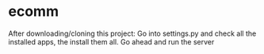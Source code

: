 # ecomm
After downloading/cloning this project:
Go into settings.py and check all the installed apps, the install them all.
Go ahead and run the server

